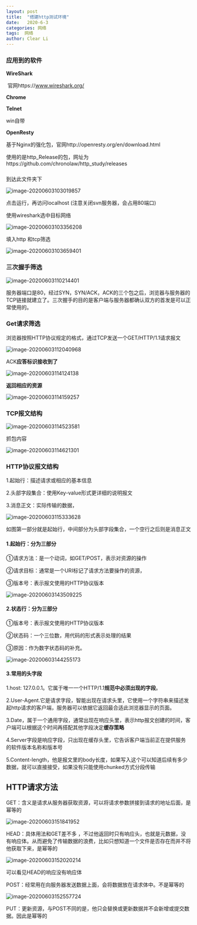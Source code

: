 ```yaml
---
layout: post
title:  "搭建http测试环境"
date:   2020-6-3
categories: 网络
tags:  网络
author: Clear Li
---
```












### 应用到的软件

**WireShark**

​	官网https://www.wireshark.org/

**Chrome**

**Telnet**

win自带

**OpenResty**

基于Nginx的强化包，官网http://openresty.org/en/download.html













使用的是http_Release的包，网址为https://github.com/chronolaw/http_study/releases

### 

到达此文件夹下

![image-20200603103019857](/img/image-20200603103019857.png)

点击运行，再访问localhost   (注意关闭svn服务器，会占用80端口)

使用wireshark选中目标网络

![image-20200603103356208](/img/image-20200603103356208.png)

填入http 和tcp筛选

![image-20200603103659401](/img/image-20200603103659401.png)



### 三次握手筛选

![image-20200603110214401](/img/image-20200603110214401.png)

服务器端口是80，经过SYN，SYN/ACK，ACK的三个包之后，浏览器与服务器的TCP链接就建立了。三次握手的目的是客户端与服务器都确认双方的首发是可以正常使用的。

### Get请求筛选

浏览器按照HTTP协议规定的格式，通过TCP发送一个GET/HTTP/1.1请求报文

![image-20200603112040968](/img/image-20200603112040968.png)

ACK**应答标识接收到了**

![image-20200603114124138](/img/image-20200603114124138.png)

**返回相应的资源**

![image-20200603114159257](/img/image-20200603114159257.png)



### TCP报文结构

![image-20200603114523581](/img/image-20200603114523581.png)

抓包内容

![image-20200603114621301](/img/image-20200603114621301.png)

### HTTP协议报文结构

1.起始行：描述请求或相应的基本信息

2.头部字段集合：使用Key-value形式更详细的说明报文

3.消息正文：实际传输的数据，

![image-20200603115333628](/img/image-20200603115333628.png)

如图第一部分就是起始行，中间部分为头部字段集合，一个空行之后则是消息正文



#### 1.起始行：分为三部分

①请求方法：是一个动词，如GET/POST，表示对资源的操作

②请求目标：通常是一个URI标记了请求方法要操作的资源，

③版本号：表示报文使用的HTTP协议版本

![image-20200603143509225](/img/image-20200603143509225.png)

#### 2.状态行：分为三部分

①版本号：表示报文使用的HTTP协议版本

②状态码：一个三位数，用代码的形式表示处理的结果

③原因：作为数字状态码的补充。

![image-20200603144255173](/img/image-20200603144255173.png)

#### 3.常用的头字段

1.host: 127.0.0.1。它属于唯一一个HTTP/1.1**规范中必须出现的字段**。

2.User-Agent.它是请求字段，智能出现在请求头里，它使用一个字符串来描述发起http请求的客户端，服务器可以依据它返回最合适此浏览器显示的页面。

3.Date，属于一个通用字段，通常出现在响应头里，表示http报文创建的时间，客户端可以根据这个时间再搭配其他字段决定**缓存策略**

4.Server字段是响应字段，只出现在缓存头里，它告诉客户端当前正在提供服务的软件版本名称和版本号

5.Content-length，他是报文里的body长度，如果写入这个可以知道后续有多少数据，就可以直接接受，如果没有只能使用chunked方式分段传输



## HTTP请求方法

GET：含义是请求从服务器获取资源，可以将请求参数拼接到请求的地址后面，是幂等的

![image-20200603151841952](/img/image-20200603151841952.png)

HEAD：具体用法和GET差不多 ，不过他返回时只有响应头，也就是元数据，没有响应体。从而避免了传输数据的浪费，比如只想知道一个文件是否存在而并不将他获取下来，是幂等的

![image-20200603152020214](/img/image-20200603152020214.png)

可以看见HEAD的响应没有响应体

POST：经常用在向服务器发送数据上面，会将数据放在请求体中。不是幂等的

![image-20200603152557724](/img/image-20200603152557724.png)

PUT：更新资源，与POST不同的是，他只会替换或更新数据并不会新增或提交数据。因此是幂等的